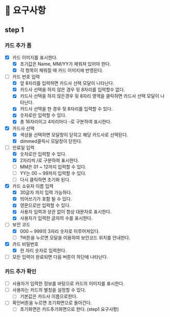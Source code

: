 # 🚀 요구사항

## step 1

### 카드 추가 폼

- [x] 카드 이미지를 표시한다.
  - [x] 초기값은 Name, MM/YY가 채워져 있어야 한다.
  - [x] 각 항목이 채워질 때 카드 이미지에 반영된다.
- [ ] 카드 번호 입력
  - [x] 앞 8자리를 입력하면 카드사 선택 모달이 나타난다.
  - [x] 카드사 선택을 하지 않은 경우 뒷 8자리를 입력할수 없다.
  - [x] 카드사 선택을 하지 않은경우 뒷 8자리 영역을 클릭하면 카드사 선택 모달이 나타난다.
  - [x] 카드사 선택을 한 경우 뒷 8자리를 입력할 수 있다.
  - [x] 숫자로만 입력할 수 있다.
  - [x] 총 16자리이고 4자리마다 -로 구분하여 표시한다.
- [x] 카드사 선택
  - [x] 색상을 선택하면 모달창이 닫히고 해당 카드사로 선택된다.
  - [x] dimmed클릭시 모달창이 닫힌다.
- [ ] 만료일 입력
  - [x] 숫자로만 입력할 수 있다.
  - [x] 2자리씩 /로 구분하여 표시한다.
  - [ ] MM은 01 ~ 12까지 입력할 수 있다.
  - [ ] YY는 00 ~ 99까지 입력할 수 있다.
  - [ ] 다시 클릭하면 초기화 된다.
- [x] 카드 소유자 이름 입력
  - [x] 30글자 까지 입력 가능하다.
  - [x] 띄어쓰기가 포함 될 수 있다.
  - [x] 영문으로만 입력할 수 있다.
  - [x] 사용자 입력과 상관 없이 항상 대문자로 표시한다.
  - [x] 사용자가 입력한 글자의 수를 표시한다.
- [ ] 보안 코드
  - [x] 000 ~ 999의 3자리 숫자로 이루어져있다.
  - [ ] ?버튼을 누르면 모달을 이용하여 보안코드 위치를 안내한다.
- [x] 카드 비밀번호
  - [x] 한 자리 숫자로 입력한다.
- [ ] 모든 입력이 완료되면 다음 버튼이 하단에 나타난다.

### 카드 추가 확인

- [ ] 사용자가 입력한 정보를 바탕으로 카드의 이미지를 표시한다.
- [ ] 사용자는 카드의 별칭을 설정할 수 있다.
  - [ ] 기본값은 카드사 이름으로한다.
- [ ] 확인버튼을 누르면 초기화면으로 돌아간다.
  - [ ] 초기화면은 카드추가화면으로 한다. (step1 요구사항)
